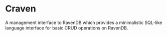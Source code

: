 Craven
======

A management interface to RavenDB which provides a minimalistic SQL-like language interface for basic CRUD operations on RavenDB.